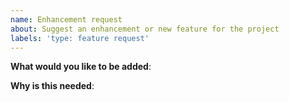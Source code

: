 ```yaml
---
name: Enhancement request
about: Suggest an enhancement or new feature for the project
labels: 'type: feature request'
---
```


<!-- Please only use this template for submitting feature requests -->

**What would you like to be added**:

**Why is this needed**:
